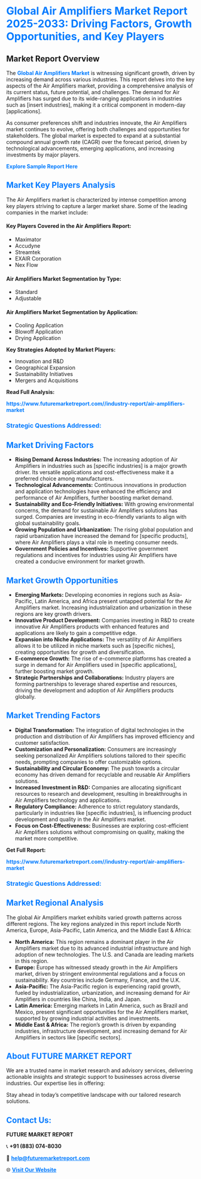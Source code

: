 <h1 style="color: #007BFF;">Global Air Amplifiers Market Report 2025-2033: Driving Factors, Growth Opportunities, and Key Players</h1>

<section id="overview">
<h2>Market Report Overview</h2>
<p>The <a href="https://www.futuremarketreport.com//industry-report/air-amplifiers-market" style="color: #007BFF; text-decoration: none;"><strong>Global Air Amplifiers Market</strong></a> is witnessing significant growth, driven by increasing demand across various industries. This report delves into the key aspects of the Air Amplifiers market, providing a comprehensive analysis of its current status, future potential, and challenges. The demand for Air Amplifiers has surged due to its wide-ranging applications in industries such as [insert industries], making it a critical component in modern-day [applications].</p>
<p>As consumer preferences shift and industries innovate, the Air Amplifiers market continues to evolve, offering both challenges and opportunities for stakeholders. The global market is expected to expand at a substantial compound annual growth rate (CAGR) over the forecast period, driven by technological advancements, emerging applications, and increasing investments by major players.</p>
</section>

<section id="overview">
<p><a href="https://www.futuremarketreport.com//request-sample/reportId=87712" style="color: #007BFF; text-decoration: none;"><strong>Explore Sample Report Here</strong></a></p>
</section>

<section id="key-players">
<h2 style="color: #007BFF;">Market Key Players Analysis</h2>
<p>The Air Amplifiers market is characterized by intense competition among key players striving to capture a larger market share. Some of the leading companies in the market include:</p>
<h4>Key Players Covered in the Air Amplifiers Report:</h4>
<ul><li>Maximator</li><li>Accudyne</li><li>Streamtek</li><li>EXAIR Corporation</li><li>Nex Flow</li></ul>
<h4>Air Amplifiers Market Segmentation by Type:</h4>
<ul><li>Standard</li><li>Adjustable</li></ul>

<h4>Air Amplifiers Market Segmentation by Application:</h4>
<ul><li>Cooling Application</li><li>Blowoff Application</li><li>Drying Application</li></ul>
<p><strong>Key Strategies Adopted by Market Players:</strong></p>
<ul>
<li>Innovation and R&D</li>
<li>Geographical Expansion</li>
<li>Sustainability Initiatives</li>
<li>Mergers and Acquisitions</li>
</ul>
</section>

<section>
<p><strong>Read Full Analysis: </strong></p><a href="https://www.futuremarketreport.com//industry-report/air-amplifiers-market" style="color: #007BFF; text-decoration: none;"><strong>https://www.futuremarketreport.com//industry-report/air-amplifiers-market</strong></a>
<h3 style="color: #007BFF;">Strategic Questions Addressed:</h3>
</section>

<section id="driving-factors">
<h2 style="color: #007BFF;">Market Driving Factors</h2>
<ul>
<li><strong>Rising Demand Across Industries:</strong> The increasing adoption of Air Amplifiers in industries such as [specific industries] is a major growth driver. Its versatile applications and cost-effectiveness make it a preferred choice among manufacturers.</li>
<li><strong>Technological Advancements:</strong> Continuous innovations in production and application technologies have enhanced the efficiency and performance of Air Amplifiers, further boosting market demand.</li>
<li><strong>Sustainability and Eco-Friendly Initiatives:</strong> With growing environmental concerns, the demand for sustainable Air Amplifiers solutions has surged. Companies are investing in eco-friendly variants to align with global sustainability goals.</li>
<li><strong>Growing Population and Urbanization:</strong> The rising global population and rapid urbanization have increased the demand for [specific products], where Air Amplifiers plays a vital role in meeting consumer needs.</li>
<li><strong>Government Policies and Incentives:</strong> Supportive government regulations and incentives for industries using Air Amplifiers have created a conducive environment for market growth.</li>
</ul>
</section>

<section id="growth-opportunities">
<h2 style="color: #007BFF;">Market Growth Opportunities</h2>
<ul>
<li><strong>Emerging Markets:</strong> Developing economies in regions such as Asia-Pacific, Latin America, and Africa present untapped potential for the Air Amplifiers market. Increasing industrialization and urbanization in these regions are key growth drivers.</li>
<li><strong>Innovative Product Development:</strong> Companies investing in R&D to create innovative Air Amplifiers products with enhanced features and applications are likely to gain a competitive edge.</li>
<li><strong>Expansion into Niche Applications:</strong> The versatility of Air Amplifiers allows it to be utilized in niche markets such as [specific niches], creating opportunities for growth and diversification.</li>
<li><strong>E-commerce Growth:</strong> The rise of e-commerce platforms has created a surge in demand for Air Amplifiers used in [specific applications], further boosting market growth.</li>
<li><strong>Strategic Partnerships and Collaborations:</strong> Industry players are forming partnerships to leverage shared expertise and resources, driving the development and adoption of Air Amplifiers products globally.</li>
</ul>
</section>

<section id="trending-factors">
<h2 style="color: #007BFF;">Market Trending Factors</h2>
<ul>
<li><strong>Digital Transformation:</strong> The integration of digital technologies in the production and distribution of Air Amplifiers has improved efficiency and customer satisfaction.</li>
<li><strong>Customization and Personalization:</strong> Consumers are increasingly seeking personalized Air Amplifiers solutions tailored to their specific needs, prompting companies to offer customizable options.</li>
<li><strong>Sustainability and Circular Economy:</strong> The push towards a circular economy has driven demand for recyclable and reusable Air Amplifiers solutions.</li>
<li><strong>Increased Investment in R&D:</strong> Companies are allocating significant resources to research and development, resulting in breakthroughs in Air Amplifiers technology and applications.</li>
<li><strong>Regulatory Compliance:</strong> Adherence to strict regulatory standards, particularly in industries like [specific industries], is influencing product development and quality in the Air Amplifiers market.</li>
<li><strong>Focus on Cost-Effectiveness:</strong> Businesses are exploring cost-efficient Air Amplifiers solutions without compromising on quality, making the market more competitive.</li>
</ul>
</section>

<section>
<p><strong>Get Full Report: </strong></p><a href="https://www.futuremarketreport.com//industry-report/air-amplifiers-market" style="color: #007BFF; text-decoration: none;"><strong>https://www.futuremarketreport.com//industry-report/air-amplifiers-market</strong></a>
<h3 style="color: #007BFF;">Strategic Questions Addressed:</h3>
</section>


<section id="regional-analysis">
<h2 style="color: #007BFF;">Market Regional Analysis</h2>
<p>The global Air Amplifiers market exhibits varied growth patterns across different regions. The key regions analyzed in this report include North America, Europe, Asia-Pacific, Latin America, and the Middle East & Africa:</p>
<ul>
<li><strong>North America:</strong> This region remains a dominant player in the Air Amplifiers market due to its advanced industrial infrastructure and high adoption of new technologies. The U.S. and Canada are leading markets in this region.</li>
<li><strong>Europe:</strong> Europe has witnessed steady growth in the Air Amplifiers market, driven by stringent environmental regulations and a focus on sustainability. Key countries include Germany, France, and the U.K.</li>
<li><strong>Asia-Pacific:</strong> The Asia-Pacific region is experiencing rapid growth, fueled by industrialization, urbanization, and increasing demand for Air Amplifiers in countries like China, India, and Japan.</li>
<li><strong>Latin America:</strong> Emerging markets in Latin America, such as Brazil and Mexico, present significant opportunities for the Air Amplifiers market, supported by growing industrial activities and investments.</li>
<li><strong>Middle East & Africa:</strong> The region’s growth is driven by expanding industries, infrastructure development, and increasing demand for Air Amplifiers in sectors like [specific sectors].</li>
</ul>
</section>

<footer>
<h2 style="color: #007BFF;">About FUTURE MARKET REPORT</h2>
<p>We are a trusted name in market research and advisory services, delivering actionable insights and strategic support to businesses across diverse industries. Our expertise lies in offering:</p>

<p>Stay ahead in today’s competitive landscape with our tailored research solutions.</p>

<h2 style="color: #007BFF;">Contact Us:</h2>
<p><strong>FUTURE MARKET REPORT</strong></p>
<p>📞 <strong>+91 (883) 074-8030</strong></p>
<p>📧 <strong><a href="mailto:help@futuremarketreport.com" style="color: #007BFF;">help@futuremarketreport.com</a></strong></p>
<p>🌐 <strong><a href="https://www.futuremarketreport.com/" style="color: #007BFF;">Visit Our Website</a></strong></p>
</footer>